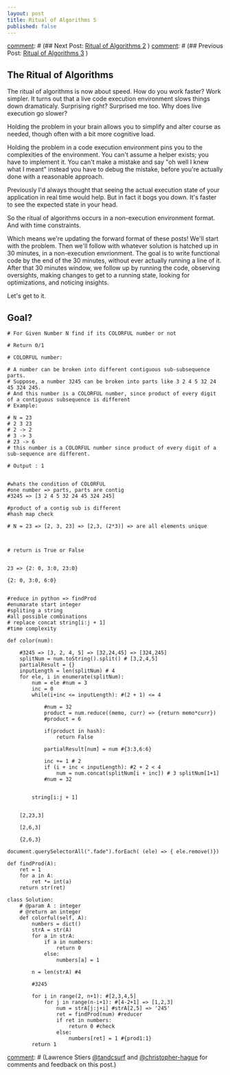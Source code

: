 ```yaml
---
layout: post
title: Ritual of Algorithms 5
published: false
---
```


[comment]: # (## Next Post: [Ritual of Algorithms 2](https://nsipplswezey.github.io/2018/02/21/Algos-4.html) )
[comment]: # (## Previous Post: [Ritual of Algorithms 3](https://nsipplswezey.github.io/2018/02/15/Algos-3.html) )

## The Ritual of Algorithms

The ritual of algorithms is now about speed. How do you work faster? Work simpler. It turns out that a live code execution environment slows things down dramaticaly. Surprising right? Surprised me too. Why does live execution go slower? 

Holding the problem in your brain allows you to simplify and alter course as needed, though often with a bit more cognitive load. 

Holding the problem in a code execution environment pins you to the complexities of the environment. You can't assume a helper exists; you have to implement it. You can't make a mistake and say "oh well I knew what I meant" instead you have to debug the mistake, before you're actually done with a reasonable approach.

Previously I'd always thought that seeing the actual execution state of your application in real time would help. But in fact it bogs you down. It's faster to see the expected state in your head.

So the ritual of algorithms occurs in a non-execution environment format. And with time constraints.

Which means we're updating the forward format of these posts! We'll start with the problem. Then we'll follow with whatever solution is hatched up in 30 minutes, in a non-execution envrionment. The goal is to write functional code by the end of the 30 minutes, without ever actually running a line of it. After that 30 minutes window, we follow up by running the code, observing oversights, making changes to get to a running state, looking for optimizations, and noticing insights. 

Let's get to it.

## Goal?

```
# For Given Number N find if its COLORFUL number or not

# Return 0/1

# COLORFUL number:

# A number can be broken into different contiguous sub-subsequence parts. 
# Suppose, a number 3245 can be broken into parts like 3 2 4 5 32 24 45 324 245. 
# And this number is a COLORFUL number, since product of every digit of a contiguous subsequence is different
# Example:

# N = 23
# 2 3 23
# 2 -> 2
# 3 -> 3
# 23 -> 6
# this number is a COLORFUL number since product of every digit of a sub-sequence are different. 

# Output : 1


#whats the condition of COLORFUL
#one number => parts, parts are contig
#3245 => [3 2 4 5 32 24 45 324 245]

#product of a contig sub is different
#hash map check

# N = 23 => [2, 3, 23] => [2,3, (2*3)] => are all elements unique



# return is True or False


23 => {2: 0, 3:0, 23:0}

{2: 0, 3:0, 6:0}


#reduce in python => findProd
#enumarate start integer
#spliting a string
#all possible combinations
# replace concat string[i:j + 1]
#time complexity

def color(num):
    
    #3245 => [3, 2, 4, 5] => [32,24,45] => [324,245]
    splitNum = num.toString().split() # [3,2,4,5]
    partialResult = {}
    inputLength = len(splitNum) # 4
    for ele, i in enumerate(splitNum):
        num = ele #num = 3
        inc = 0
        while(i+inc <= inputLength): #(2 + 1) <= 4
            
            #num = 32
            product = num.reduce((memo, curr) => {return memo*curr})
            #product = 6
            
            if(product in hash):
                return False
            
            partialResult[num] = num #{3:3,6:6}
            
            inc += 1 # 2
            if (i + inc < inputLength): #2 + 2 < 4
                num = num.concat(splitNum[i + inc]) # 3 splitNum[1+1]
            #num = 32
            
        
        string[i:j + 1]
        
        
    [2,23,3]
    
    [2,6,3]
    
    {2,6,3}

document.querySelectorAll(".fade").forEach( (ele) => { ele.remove()})

def findProd(A):
    ret = 1
    for a in A:
        ret *= int(a)
    return str(ret)

class Solution:
    # @param A : integer
    # @return an integer
    def colorful(self, A):
        numbers = dict()
        strA = str(A)
        for a in strA:
            if a in numbers:
                return 0
            else:
                numbers[a] = 1
                
        n = len(strA) #4
        
        #3245
        
        for i in range(2, n+1): #[2,3,4,5]
            for j in range(n-i+1): #[4-2+1] => [1,2,3]
                num = strA[j:j+i] #strA[2,5] => '245'
                ret = findProd(num) #reducer
                if ret in numbers:
                    return 0 #check
                else:
                    numbers[ret] = 1 #{prod1:1}
        return 1
```

[comment]: # ( ## Oversights )

[comment]: # ( ## Insights )

[comment]: # ( ## Optimized Solution )

[comment]: # ( ## Other Notes For Reference )

[comment]: # ( ## Reference Links )

[comment]: # ( ## **Thanks** )

[comment]: # (Lawrence Stiers [@tandcsurf](https://github.com/tandcsurf) and [@christopher-hague](https://github.com/christopher-hague) for comments and feedback on this post.)







